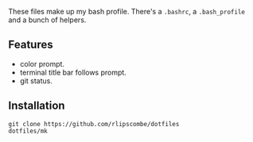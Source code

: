 These files make up my bash profile. There's a `.bashrc`, a `.bash_profile` and a bunch of helpers.

## Features

 - color prompt.
 - terminal title bar follows prompt.
 - git status.

## Installation

    git clone https://github.com/rlipscombe/dotfiles
    dotfiles/mk
